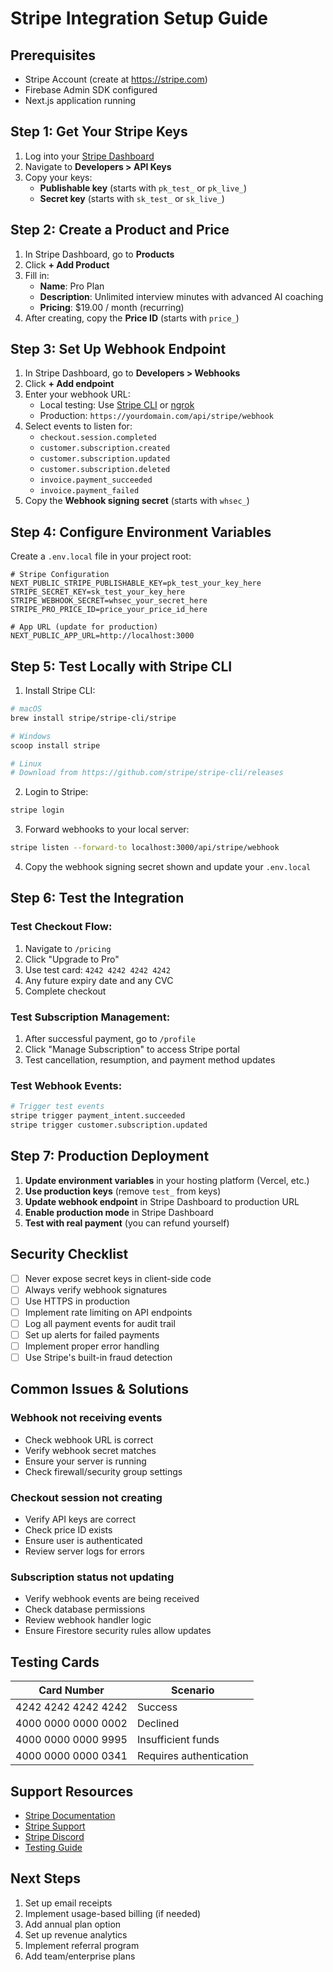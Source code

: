 # Stripe Integration Setup Guide

## Prerequisites
- Stripe Account (create at https://stripe.com)
- Firebase Admin SDK configured
- Next.js application running

## Step 1: Get Your Stripe Keys

1. Log into your [Stripe Dashboard](https://dashboard.stripe.com)
2. Navigate to **Developers > API Keys**
3. Copy your keys:
   - **Publishable key** (starts with `pk_test_` or `pk_live_`)
   - **Secret key** (starts with `sk_test_` or `sk_live_`)

## Step 2: Create a Product and Price

1. In Stripe Dashboard, go to **Products**
2. Click **+ Add Product**
3. Fill in:
   - **Name**: Pro Plan
   - **Description**: Unlimited interview minutes with advanced AI coaching
   - **Pricing**: $19.00 / month (recurring)
4. After creating, copy the **Price ID** (starts with `price_`)

## Step 3: Set Up Webhook Endpoint

1. In Stripe Dashboard, go to **Developers > Webhooks**
2. Click **+ Add endpoint**
3. Enter your webhook URL:
   - Local testing: Use [Stripe CLI](https://stripe.com/docs/stripe-cli) or [ngrok](https://ngrok.com)
   - Production: `https://yourdomain.com/api/stripe/webhook`
4. Select events to listen for:
   - `checkout.session.completed`
   - `customer.subscription.created`
   - `customer.subscription.updated`
   - `customer.subscription.deleted`
   - `invoice.payment_succeeded`
   - `invoice.payment_failed`
5. Copy the **Webhook signing secret** (starts with `whsec_`)

## Step 4: Configure Environment Variables

Create a `.env.local` file in your project root:

```env
# Stripe Configuration
NEXT_PUBLIC_STRIPE_PUBLISHABLE_KEY=pk_test_your_key_here
STRIPE_SECRET_KEY=sk_test_your_key_here
STRIPE_WEBHOOK_SECRET=whsec_your_secret_here
STRIPE_PRO_PRICE_ID=price_your_price_id_here

# App URL (update for production)
NEXT_PUBLIC_APP_URL=http://localhost:3000
```

## Step 5: Test Locally with Stripe CLI

1. Install Stripe CLI:
```bash
# macOS
brew install stripe/stripe-cli/stripe

# Windows
scoop install stripe

# Linux
# Download from https://github.com/stripe/stripe-cli/releases
```

2. Login to Stripe:
```bash
stripe login
```

3. Forward webhooks to your local server:
```bash
stripe listen --forward-to localhost:3000/api/stripe/webhook
```

4. Copy the webhook signing secret shown and update your `.env.local`

## Step 6: Test the Integration

### Test Checkout Flow:
1. Navigate to `/pricing`
2. Click "Upgrade to Pro"
3. Use test card: `4242 4242 4242 4242`
4. Any future expiry date and any CVC
5. Complete checkout

### Test Subscription Management:
1. After successful payment, go to `/profile`
2. Click "Manage Subscription" to access Stripe portal
3. Test cancellation, resumption, and payment method updates

### Test Webhook Events:
```bash
# Trigger test events
stripe trigger payment_intent.succeeded
stripe trigger customer.subscription.updated
```

## Step 7: Production Deployment

1. **Update environment variables** in your hosting platform (Vercel, etc.)
2. **Use production keys** (remove `test_` from keys)
3. **Update webhook endpoint** in Stripe Dashboard to production URL
4. **Enable production mode** in Stripe Dashboard
5. **Test with real payment** (you can refund yourself)

## Security Checklist

- [ ] Never expose secret keys in client-side code
- [ ] Always verify webhook signatures
- [ ] Use HTTPS in production
- [ ] Implement rate limiting on API endpoints
- [ ] Log all payment events for audit trail
- [ ] Set up alerts for failed payments
- [ ] Implement proper error handling
- [ ] Use Stripe's built-in fraud detection

## Common Issues & Solutions

### Webhook not receiving events
- Check webhook URL is correct
- Verify webhook secret matches
- Ensure your server is running
- Check firewall/security group settings

### Checkout session not creating
- Verify API keys are correct
- Check price ID exists
- Ensure user is authenticated
- Review server logs for errors

### Subscription status not updating
- Verify webhook events are being received
- Check database permissions
- Review webhook handler logic
- Ensure Firestore security rules allow updates

## Testing Cards

| Card Number | Scenario |
|------------|----------|
| 4242 4242 4242 4242 | Success |
| 4000 0000 0000 0002 | Declined |
| 4000 0000 0000 9995 | Insufficient funds |
| 4000 0000 0000 0341 | Requires authentication |

## Support Resources

- [Stripe Documentation](https://stripe.com/docs)
- [Stripe Support](https://support.stripe.com)
- [Stripe Discord](https://discord.gg/stripe)
- [Testing Guide](https://stripe.com/docs/testing)

## Next Steps

1. Set up email receipts
2. Implement usage-based billing (if needed)
3. Add annual plan option
4. Set up revenue analytics
5. Implement referral program
6. Add team/enterprise plans
